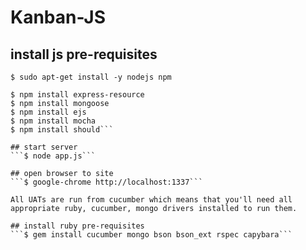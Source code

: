 # Kanban-JS

## install js pre-requisites
```$ sudo apt-get install -y nodejs npm```

```$ npm install express
$ npm install express-resource
$ npm install mongoose
$ npm install ejs
$ npm install mocha
$ npm install should```

## start server                 
```$ node app.js```

## open browser to site
```$ google-chrome http://localhost:1337```

All UATs are run from cucumber which means that you'll need all appropriate ruby, cucumber, mongo drivers installed to run them.

## install ruby pre-requisites
```$ gem install cucumber mongo bson bson_ext rspec capybara```

